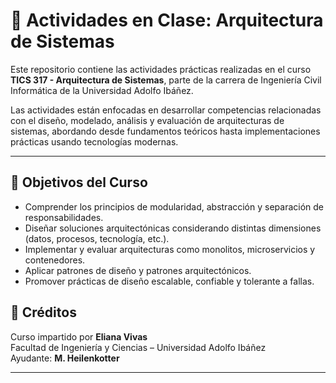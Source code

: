 # 🧱 Actividades en Clase: Arquitectura de Sistemas

Este repositorio contiene las actividades prácticas realizadas en el curso **TICS 317 - Arquitectura de Sistemas**, parte de la carrera de Ingeniería Civil Informática de la Universidad Adolfo Ibáñez.

Las actividades están enfocadas en desarrollar competencias relacionadas con el diseño, modelado, análisis y evaluación de arquitecturas de sistemas, abordando desde fundamentos teóricos hasta implementaciones prácticas usando tecnologías modernas.

---

## 🎯 Objetivos del Curso

- Comprender los principios de modularidad, abstracción y separación de responsabilidades.
- Diseñar soluciones arquitectónicas considerando distintas dimensiones (datos, procesos, tecnología, etc.).
- Implementar y evaluar arquitecturas como monolitos, microservicios y contenedores.
- Aplicar patrones de diseño y patrones arquitectónicos.
- Promover prácticas de diseño escalable, confiable y tolerante a fallas.

## 📌 Créditos

Curso impartido por **Eliana Vivas**  
Facultad de Ingeniería y Ciencias – Universidad Adolfo Ibáñez  
Ayudante: **M. Heilenkotter**

---
